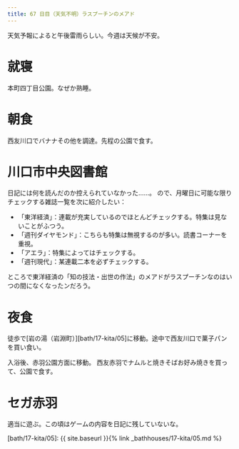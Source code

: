 ```yaml
---
title: 67 日目（天気不明）ラスプーチンのメアド
---
```


天気予報によると午後雷雨らしい。今週は天候が不安。

# 就寝

本町四丁目公園。なぜか熟睡。

# 朝食

西友川口でバナナその他を調達。先程の公園で食す。

# 川口市中央図書館

日記には何を読んだのか控えられていなかった……。
ので、月曜日に可能な限りチェックする雑誌一覧を次に紹介したい：

* 「東洋経済」：連載が充実しているのでほとんどチェックする。特集は見ないことがふつう。
* 「週刊ダイヤモンド」：こちらも特集は無視するのが多い。読書コーナーを重視。
* 「アエラ」：特集によってはチェックする。
* 「週刊現代」：某連載二本を必ずチェックする。

ところで東洋経済の「知の技法・出世の作法」のメアドがラスプーチンなのはいつの間になくなったンだろう。

# 夜食

徒歩で[岩の湯（岩淵町）][bath/17-kita/05]に移動。途中で西友川口で菓子パンを買い食い。

入浴後、赤羽公園方面に移動。
西友赤羽でナムルと焼きそばお好み焼きを買って、公園で食す。

# セガ赤羽

適当に遊ぶ。この頃はゲームの内容を日記に残していないな。

[bath/17-kita/05]: {{ site.baseurl }}{% link _bathhouses/17-kita/05.md %}
